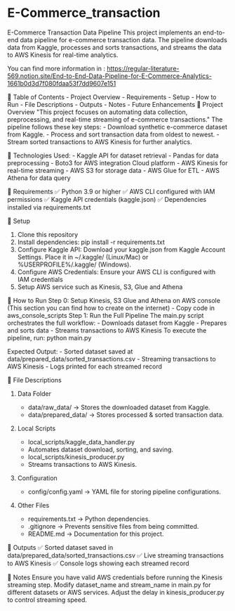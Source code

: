 # E-Commerce_transaction
E-Commerce Transaction Data Pipeline
This project implements an end-to-end data pipeline for e-commerce transaction data. The pipeline downloads data from Kaggle, processes and sorts transactions, and streams the data to AWS Kinesis for real-time analytics.

You can find more information in : https://regular-literature-569.notion.site/End-to-End-Data-Pipeline-for-E-Commerce-Analytics-1661b0d3d7f080fdaa53f7dd9607e151

📌 Table of Contents
    - Project Overview
    - Requirements
    - Setup
    - How to Run
    - File Descriptions
    - Outputs
    - Notes
    - Future Enhancements
📌 Project Overview
"This project focuses on automating data collection, preprocessing, and real-time streaming of e-commerce transactions."
The pipeline follows these key steps:
    - Download synthetic e-commerce dataset from Kaggle.
    - Process and sort transaction data from oldest to newest.
    - Stream sorted transactions to AWS Kinesis for further analytics.

🔹 Technologies Used:
    - Kaggle API for dataset retrieval
    - Pandas for data preprocessing
    - Boto3 for AWS integration
    Cloud platform
    - AWS Kinesis for real-time streaming
    - AWS S3 for storage data
    - AWS Glue for ETL
    - AWS Athena for data query

📌 Requirements
    ✅ Python 3.9 or higher
    ✅ AWS CLI configured with IAM permissions
    ✅ Kaggle API credentials (kaggle.json)
    ✅ Dependencies installed via requirements.txt

📌 Setup
1. Clone this repository
2. Install dependencies:
    pip install -r requirements.txt
3. Configure Kaggle API:
    Download your kaggle.json from Kaggle Account Settings.
    Place it in ~/.kaggle/ (Linux/Mac) or %USERPROFILE%/.kaggle/ (Windows).
4. Configure AWS Credentials:
    Ensure your AWS CLI is configured with IAM credentials
5. Setup AWS service such as Kinesis, S3, Glue and Athena

📌 How to Run
Step 0: Setup Kinesis, S3 Glue and Athena on AWS console (This section you can find how to create on the internet)
    - Copy code in aws_console_scripts 
Step 1: Run the Full Pipeline
The main.py script orchestrates the full workflow:
    - Downloads dataset from Kaggle
    - Prepares and sorts data
    - Streams transactions to AWS Kinesis
To execute the pipeline, run:
    python main.py

Expected Output:
    - Sorted dataset saved at data/prepared_data/sorted_transactions.csv
    - Streaming transactions to AWS Kinesis
    - Logs printed for each streamed record

📌 File Descriptions
1. Data Folder
    - data/raw_data/ → Stores the downloaded dataset from Kaggle.
    - data/prepared_data/ → Stores processed & sorted transaction data.

2. Local Scripts
    - local_scripts/kaggle_data_handler.py
    - Automates dataset download, sorting, and saving.
    - local_scripts/kinesis_producer.py
    - Streams transactions to AWS Kinesis.

3. Configuration
    - config/config.yaml → YAML file for storing pipeline configurations.

4. Other Files
    - requirements.txt → Python dependencies.
    - .gitignore → Prevents sensitive files from being committed.
    - README.md → Documentation for this project.

📌 Outputs
    ✅ Sorted dataset saved in data/prepared_data/sorted_transactions.csv
    ✅ Live streaming transactions to AWS Kinesis
    ✅ Console logs showing each streamed record

📌 Notes
Ensure you have valid AWS credentials before running the Kinesis streaming step.
Modify dataset_name and stream_name in main.py for different datasets or AWS services.
Adjust the delay in kinesis_producer.py to control streaming speed.